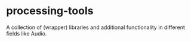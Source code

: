 # processing-tools

A collection of (wrapper) libraries and additional functionality in different fields like Audio.
